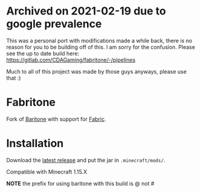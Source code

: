 # Archived on 2021-02-19 due to google prevalence

This was a personal port with modifications made a while back, there is no reason for you to be building off of this. I am sorry for the confusion. Please see the up to date build here: https://gitlab.com/CDAGaming/fabritone/-/pipelines

Much to all of this project was made by those guys anyways, please use that :)

# Fabritone 

Fork of [Baritone](https://github.com/cabaletta/baritone/) with support for [Fabric](https://github.com/FabricMC). 

# Installation

Download the [latest release](https://gitlab.com/CDAGaming/fabritone/-/jobs) and put the jar in `.minecraft/mods/`.

Compatible with Minecraft 1.15.X

**NOTE** the prefix for using baritone with this build is @ not #


